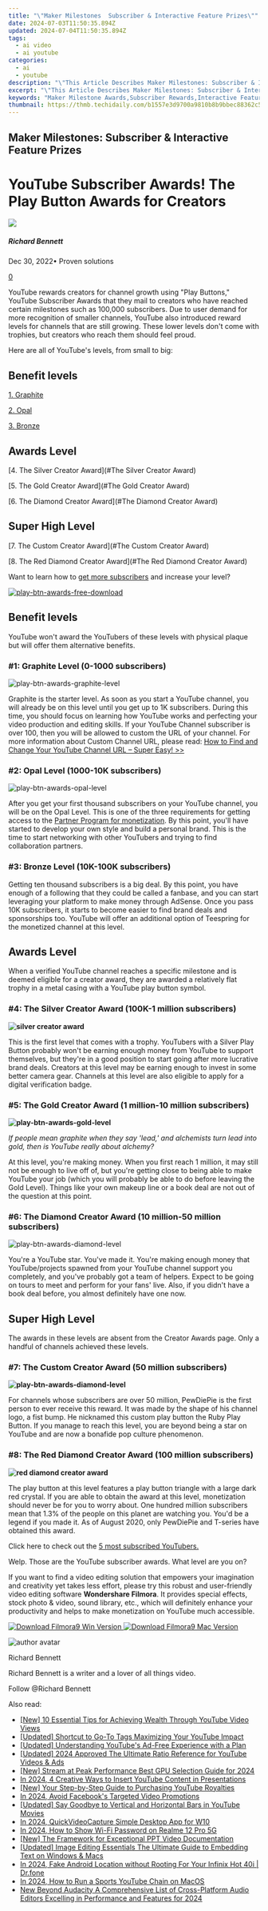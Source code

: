 ```yaml
---
title: "\"Maker Milestones  Subscriber & Interactive Feature Prizes\""
date: 2024-07-03T11:50:35.894Z
updated: 2024-07-04T11:50:35.894Z
tags:
  - ai video
  - ai youtube
categories:
  - ai
  - youtube
description: "\"This Article Describes Maker Milestones: Subscriber & Interactive Feature Prizes\""
excerpt: "\"This Article Describes Maker Milestones: Subscriber & Interactive Feature Prizes\""
keywords: "Maker Milestone Awards,Subscriber Rewards,Interactive Features Prize,Interactive Content Recognition,Creative Community Awards,User Engagement Incentives,Member Achievement Tiers"
thumbnail: https://thmb.techidaily.com/b1557e3d9700a9810b8b9bbec88362c53ba5a3f98f5f309c7652fc768db4746d.jpg
---
```


## Maker Milestones: Subscriber & Interactive Feature Prizes

# YouTube Subscriber Awards! The Play Button Awards for Creators

![](https://images.wondershare.com/filmora/article-images/richard-bennett.jpg)

##### Richard Bennett

 Dec 30, 2022• Proven solutions

[0](#commentsBoxSeoTemplate)

YouTube rewards creators for channel growth using "Play Buttons," YouTube Subscriber Awards that they mail to creators who have reached certain milestones such as 100,000 subscribers. Due to user demand for more recognition of smaller channels, YouTube also introduced reward levels for channels that are still growing. These lower levels don't come with trophies, but creators who reach them should feel proud.

Here are all of YouTube's levels, from small to big:

## Benefit levels

[1\. Graphite](#graphite)

[2\. Opal](#opal)

[3\. Bronze](#bronze)

## Awards Level

[4\. The Silver Creator Award](#The Silver Creator Award)

[5\. The Gold Creator Award](#The Gold Creator Award)

[6\. The Diamond Creator Award](#The Diamond Creator Award)

## Super High Level

[7\. The Custom Creator Award](#The Custom Creator Award)

[8\. The Red Diamond Creator Award](#The Red Diamond Creator Award)

Want to learn how to [get more subscribers](https://tools.techidaily.com/wondershare/filmora/download/) and increase your level?

[![play-btn-awards-free-download](https://images.wondershare.com/filmora/article-images/play-btn-awards-free-download.png)](https://www.filmora.io/free-youtube-subscribers?utm%5Fsource=blog&utm%5Fcampaign=get%5Fsubs%5Fevergreen&utm%5Fcontent=blog%202)

## Benefit levels

YouTube won't award the YouTubers of these levels with physical plaque but will offer them alternative benefits.

### **#1: Graphite Level (0-1000 subscribers)**

![play-btn-awards-graphite-level](https://images.wondershare.com/filmora/article-images/play-btn-awards-graphite-level.jpg)

Graphite is the starter level. As soon as you start a YouTube channel, you will already be on this level until you get up to 1K subscribers. During this time, you should focus on learning how YouTube works and perfecting your video production and editing skills. If your YouTube Channel subscriber is over 100, then you will be allowed to custom the URL of your channel. For more information about Custom Channel URL, please read: [How to Find and Change Your YouTube Channel URL – Super Easy! >>](https://tools.techidaily.com/wondershare/filmora/download/)

### **#2: Opal Level (1000-10K subscribers)**

![play-btn-awards-opal-level](https://images.wondershare.com/filmora/article-images/YouTube-Creator-Award.jpg)

After you get your first thousand subscribers on your YouTube channel, you will be on the Opal Level. This is one of the three requirements for getting access to the [Partner Program for monetization](https://tools.techidaily.com/wondershare/filmora/download/). By this point, you'll have started to develop your own style and build a personal brand. This is the time to start networking with other YouTubers and trying to find collaboration partners.

### **#3: Bronze Level (10K-100K subscribers)**

Getting ten thousand subscribers is a big deal. By this point, you have enough of a following that they could be called a fanbase, and you can start leveraging your platform to make money through AdSense. Once you pass 10K subscribers, it starts to become easier to find brand deals and sponsorships too. YouTube will offer an additional option of Teespring for the monetized channel at this level.

## Awards Level

When a verified YouTube channel reaches a specific milestone and is deemed eligible for a creator award, they are awarded a relatively flat trophy in a metal casing with a YouTube play button symbol.

### **#4: The Silver Creator Award (100K-1 million subscribers)**

**![silver creator award](https://images.wondershare.com/filmora/article-images/silver-creator-award.jpg)**

This is the first level that comes with a trophy. YouTubers with a Silver Play Button probably won't be earning enough money from YouTube to support themselves, but they're in a good position to start going after more lucrative brand deals. Creators at this level may be earning enough to invest in some better camera gear. Channels at this level are also eligible to apply for a digital verification badge.

### **#5: The Gold Creator Award (1 million-10 million subscribers)**

**![play-btn-awards-gold-level](https://images.wondershare.com/filmora/article-images/youtube-creator-award-gold-plaque.jpg)**

_If people mean graphite when they say 'lead,' and alchemists turn lead into gold, then is YouTube really about alchemy?_

At this level, you're making money. When you first reach 1 million, it may still not be enough to live off of, but you're getting close to being able to make YouTube your job (which you will probably be able to do before leaving the Gold Level). Things like your own makeup line or a book deal are not out of the question at this point.

### **#6: The Diamond Creator Award (10 million-50 million subscribers)**

![play-btn-awards-diamond-level](https://images.wondershare.com/filmora/article-images/youtube-creator-awards-diamond.jpg)

You're a YouTube star. You've made it. You're making enough money that YouTube/projects spawned from your YouTube channel support you completely, and you've probably got a team of helpers. Expect to be going on tours to meet and perform for your fans' live. Also, if you didn't have a book deal before, you almost definitely have one now.

## Super High Level

The awards in these levels are absent from the Creator Awards page. Only a handful of channels achieved these levels.

### **#7: The Custom Creator Award (50 million subscribers)**

**![play-btn-awards-diamond-level](https://images.wondershare.com/filmora/article-images/pewdiepie-custom-creator-award.jpg)**

For channels whose subscribers are over 50 million, PewDiePie is the first person to ever receive this reward. It was made by the shape of his channel logo, a fist bump. He nicknamed this custom play button the Ruby Play Button. If you manage to reach this level, you are beyond being a star on YouTube and are now a bonafide pop culture phenomenon.

### **#8: The Red Diamond Creator Award (100 million subscribers)**

**![red diamond creator award](https://images.wondershare.com/filmora/article-images/red-diamond-creator-award.jpg)**

The play button at this level features a play button triangle with a large dark red crystal. If you are able to obtain the award at this level, monetization should never be for you to worry about. One hundred million subscribers mean that 1.3% of the people on this planet are watching you. You'd be a legend if you made it. As of August 2020, only PewDiePie and T-series have obtained this award.

Click here to check out the [5 most subscribed YouTubers.](https://tools.techidaily.com/wondershare/filmora/download/)

Welp. Those are the YouTube subscriber awards. What level are you on?

If you want to find a video editing solution that empowers your imagination and creativity yet takes less effort, please try this robust and user-friendly video editing software **Wondershare Filmora**. It provides special effects, stock photo & video, sound library, etc., which will definitely enhance your productivity and helps to make monetization on YouTube much accessible.

[![Download Filmora9 Win Version](https://images.wondershare.com/filmora/guide/download-btn-win.jpg) ](https://tools.techidaily.com/wondershare/filmora/download/) [![Download Filmora9 Mac Version](https://images.wondershare.com/filmora/guide/download-btn-mac.jpg)](https://download.wondershare.com/filmora9-mac%5Ffull718.zip)

![author avatar](https://images.wondershare.com/filmora/article-images/richard-bennett.jpg)

Richard Bennett

Richard Bennett is a writer and a lover of all things video.

Follow @Richard Bennett


<ins class="adsbygoogle"
     style="display:block"
     data-ad-format="autorelaxed"
     data-ad-client="ca-pub-7571918770474297"
     data-ad-slot="1223367746"></ins>



<ins class="adsbygoogle"
     style="display:block"
     data-ad-client="ca-pub-7571918770474297"
     data-ad-slot="8358498916"
     data-ad-format="auto"
     data-full-width-responsive="true"></ins>

<span class="atpl-alsoreadstyle">Also read:</span>
<div><ul>
<li><a href="https://youtube-webster.techidaily.com/0-essential-tips-for-achieving-wealth-through-youtube-video-views/"><u>[New] 10 Essential Tips for Achieving Wealth Through YouTube Video Views</u></a></li>
<li><a href="https://youtube-webster.techidaily.com/ed-shortcut-to-go-to-tags-maximizing-your-youtube-impact/"><u>[Updated] Shortcut to Go-To Tags  Maximizing Your YouTube Impact</u></a></li>
<li><a href="https://youtube-webster.techidaily.com/ed-understanding-youtubes-ad-free-experience-with-a-plan/"><u>[Updated] Understanding YouTube's Ad-Free Experience with a Plan</u></a></li>
<li><a href="https://youtube-webster.techidaily.com/ed-2024-approved-the-ultimate-ratio-reference-for-youtube-videos-and-ads/"><u>[Updated] 2024 Approved  The Ultimate Ratio Reference for YouTube Videos & Ads</u></a></li>
<li><a href="https://youtube-webster.techidaily.com/tream-at-peak-performance-best-gpu-selection-guide-for-2024/"><u>[New] Stream at Peak Performance  Best GPU Selection Guide for 2024</u></a></li>
<li><a href="https://youtube-webster.techidaily.com/24-4-creative-ways-to-insert-youtube-content-in-presentations/"><u>In 2024, 4 Creative Ways to Insert YouTube Content in Presentations</u></a></li>
<li><a href="https://youtube-webster.techidaily.com/our-step-by-step-guide-to-purchasing-youtube-royalties/"><u>[New] Your Step-by-Step Guide to Purchasing YouTube Royalties</u></a></li>
<li><a href="https://facebook-videos.techidaily.com/in-2024-avoid-facebooks-targeted-video-promotions/"><u>In 2024, Avoid Facebook's Targeted Video Promotions</u></a></li>
<li><a href="https://facebook-video-footage.techidaily.com/updated-say-goodbye-to-vertical-and-horizontal-bars-in-youtube-movies/"><u>[Updated] Say Goodbye to Vertical and Horizontal Bars in YouTube Movies</u></a></li>
<li><a href="https://desktop-recording.techidaily.com/in-2024-quickvideocapture-simple-desktop-app-for-w10/"><u>In 2024, QuickVideoCapture  Simple Desktop App for W10</u></a></li>
<li><a href="https://easy-unlock-android.techidaily.com/in-2024-how-to-show-wi-fi-password-on-realme-12-pro-5g-by-drfone-android/"><u>In 2024, How to Show Wi-Fi Password on Realme 12 Pro 5G</u></a></li>
<li><a href="https://screen-video-capture.techidaily.com/new-the-framework-for-exceptional-ppt-video-documentation/"><u>[New] The Framework for Exceptional PPT Video Documentation</u></a></li>
<li><a href="https://some-techniques.techidaily.com/updated-image-editing-essentials-the-ultimate-guide-to-embedding-text-on-windows-and-macs/"><u>[Updated] Image Editing Essentials  The Ultimate Guide to Embedding Text on Windows & Macs</u></a></li>
<li><a href="https://android-location.techidaily.com/in-2024-fake-android-location-without-rooting-for-your-infinix-hot-40i-drfone-by-drfone-virtual/"><u>In 2024, Fake Android Location without Rooting For Your Infinix Hot 40i | Dr.fone</u></a></li>
<li><a href="https://youtube-help.techidaily.com/in-2024-how-to-run-a-sports-youtube-chain-on-macos/"><u>In 2024, How to Run a Sports YouTube Chain on MacOS</u></a></li>
<li><a href="https://audio-shaping.techidaily.com/new-beyond-audacity-a-comprehensive-list-of-cross-platform-audio-editors-excelling-in-performance-and-features-for-2024/"><u>New Beyond Audacity A Comprehensive List of Cross-Platform Audio Editors Excelling in Performance and Features for 2024</u></a></li>
</ul></div>
